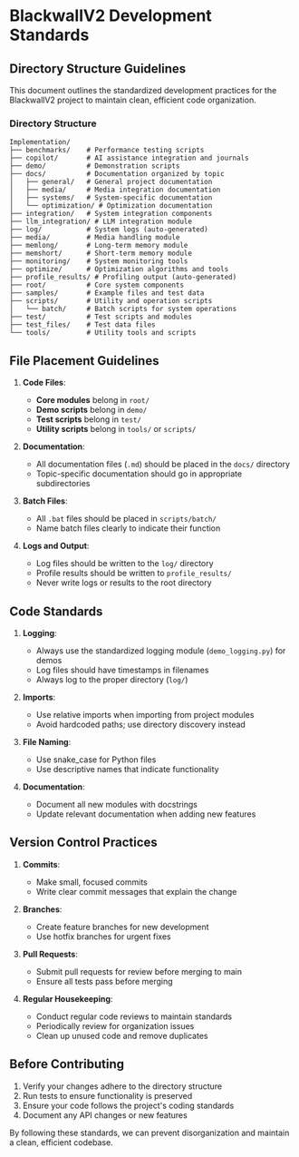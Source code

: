 # BlackwallV2 Development Standards

## Directory Structure Guidelines

This document outlines the standardized development practices for the BlackwallV2 project to maintain clean, efficient code organization.

### Directory Structure

```text
Implementation/
├── benchmarks/    # Performance testing scripts
├── copilot/       # AI assistance integration and journals
├── demo/          # Demonstration scripts
├── docs/          # Documentation organized by topic
│   ├── general/   # General project documentation
│   ├── media/     # Media integration documentation
│   ├── systems/   # System-specific documentation
│   └── optimization/ # Optimization documentation
├── integration/   # System integration components
├── llm_integration/ # LLM integration module
├── log/           # System logs (auto-generated)
├── media/         # Media handling module
├── memlong/       # Long-term memory module
├── memshort/      # Short-term memory module
├── monitoring/    # System monitoring tools
├── optimize/      # Optimization algorithms and tools
├── profile_results/ # Profiling output (auto-generated)
├── root/          # Core system components
├── samples/       # Example files and test data
├── scripts/       # Utility and operation scripts
│   └── batch/     # Batch scripts for system operations
├── test/          # Test scripts and modules
├── test_files/    # Test data files
└── tools/         # Utility tools and scripts
```

## File Placement Guidelines

1. **Code Files**:
   - **Core modules** belong in `root/`
   - **Demo scripts** belong in `demo/`
   - **Test scripts** belong in `test/`
   - **Utility scripts** belong in `tools/` or `scripts/`

2. **Documentation**:
   - All documentation files (`.md`) should be placed in the `docs/` directory
   - Topic-specific documentation should go in appropriate subdirectories

3. **Batch Files**:
   - All `.bat` files should be placed in `scripts/batch/`
   - Name batch files clearly to indicate their function

4. **Logs and Output**:
   - Log files should be written to the `log/` directory
   - Profile results should be written to `profile_results/`
   - Never write logs or results to the root directory

## Code Standards

1. **Logging**:
   - Always use the standardized logging module (`demo_logging.py`) for demos
   - Log files should have timestamps in filenames
   - Always log to the proper directory (`log/`)

2. **Imports**:
   - Use relative imports when importing from project modules
   - Avoid hardcoded paths; use directory discovery instead

3. **File Naming**:
   - Use snake_case for Python files
   - Use descriptive names that indicate functionality

4. **Documentation**:
   - Document all new modules with docstrings
   - Update relevant documentation when adding new features

## Version Control Practices

1. **Commits**:
   - Make small, focused commits
   - Write clear commit messages that explain the change

2. **Branches**:
   - Create feature branches for new development
   - Use hotfix branches for urgent fixes

3. **Pull Requests**:
   - Submit pull requests for review before merging to main
   - Ensure all tests pass before merging

4. **Regular Housekeeping**:
   - Conduct regular code reviews to maintain standards
   - Periodically review for organization issues
   - Clean up unused code and remove duplicates

## Before Contributing

1. Verify your changes adhere to the directory structure
2. Run tests to ensure functionality is preserved
3. Ensure your code follows the project's coding standards
4. Document any API changes or new features

By following these standards, we can prevent disorganization and maintain a clean, efficient codebase.
